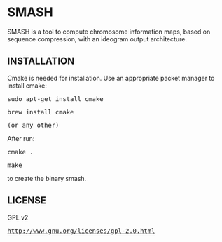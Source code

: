 # SMASH #
SMASH is a tool to compute chromosome information maps, based on sequence compression, with an ideogram output architecture. 

## INSTALLATION ##
Cmake is needed for installation. Use an appropriate packet manager to install cmake:
<pre>sudo apt-get install cmake</pre>
<pre>brew install cmake</pre>
<pre>(or any other)</pre>

After run:
<pre>cmake .</pre>
<pre>make</pre>
to create the binary smash.

## LICENSE ##

GPL v2 <pre>http://www.gnu.org/licenses/gpl-2.0.html</pre>

